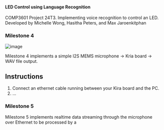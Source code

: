 #### LED Control using Language Recognition

COMP3601 Project 24T3. Implementing voice recognition to control an LED. 
Developed by Michelle Wong, Hasitha Peters, and Max Jaroenkitphan

### Milestone 4 

![image](https://github.com/user-attachments/assets/19ea688e-7bc7-4cf1-9c4e-92b774c0bfa3)

Milestone 4 implements a simple I2S MEMS microphone -> Kria board -> WAV file output. 

## Instructions 
1. Connect an ethernet cable running between your Kira board and the PC.
2. ...


### Milestone 5

Milestone 5 implements realtime data streaming through the microphone over Ethernet to be processed by a 
